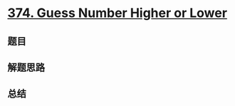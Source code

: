 # [374. Guess Number Higher or Lower](https://leetcode.com/problems/guess-number-higher-or-lower/)

## 题目


## 解题思路


## 总结


